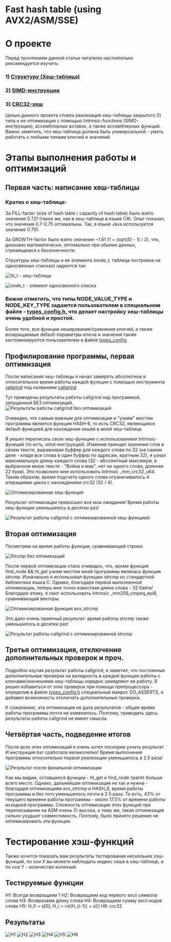 # Fast hash table (using AVX2/ASM/SSE)

# О проекте

Перед прочтением данной статьи читателю настоятельно рекомендуется изучить:
### 1) [Структуру (Хеш-таблица)](https://en.wikipedia.org/wiki/Hash_table)
### 2) [SIMD-инструкции](https://ru.wikipedia.org/wiki/SIMD)
### 3) [CRC32-хеш](https://en.wikipedia.org/wiki/Cyclic_redundancy_check)

Целью данного проекта стояла реализация хеш-таблицы закрытого (!) типа и ее оптимизация с помощью Intrinsic-functions (SIMD-инструкции), ассемблерных вставок, а также ассемблерных функций. Важно заметить, что хеш-таблица должна быть универсальной - уметь работать с любыми типами ключей и значений. 

# Этапы выполнения работы и оптимизаций

##  Первая часть: написание хеш-таблицы

### Кратко о хеш-таблице:

За FILL-factor (size of hash table / capacity of hash table) было взято значение 0.72f (такое же, как в хеш-таблице в языке C#).
Опыт показал, что значения 0.7-0.75 оптимальны. Так, в языке Java используется значение 0.75f.

За GROWTH-factor было взято значение ~1.61 (1 + (sqrt(5) - 1) / 2), что, доказано математически, оптимально при обьеме данных, стремящемся к бесконечности.

Структуры хеш-таблицы и ее элемента (node_t, таблица построена на односвязных списках) задаются так:

![ht_t - хеш-таблица](img/ht_typedef.png)

![node_t - элемент односвязного списка](img/node_type.png)

### Важно отметить, что типы NODE_VALUE_TYPE и NODE_KEY_TYPE задаются пользователем в специальном файле - [types_config.h](src/asm_optimise/types_config.h), что делает настройку хеш-таблицы очень удобной и простой.
Более того, все функции хеширования/сравнения ключей, а также возвращаемые default-параметры ключа и значения также кастомизируются  пользователем в файле [types_config](src/asm_optimise/types_config.h).



## Профилирование программы, первая оптимизация

После написания хеш-таблицы я начал замерять абсолютное и относительное время работы каждой функции с помощью инструмента [valgrind](https://valgrind.org/) под названием [callgrind](https://valgrind.org/docs/manual/cl-manual.html) 

Тут приведены результаты работы callgrind над программой, запущенной БЕЗ оптимизаций.
![Результаты работы callgrind без оптимизаций](img/no_optimizations.png)

Очевидно, что самым важным для оптимизации и "узким" местом программы является функция HASH-6, то есть CRC32, являющаяся default-функцией для нахождения хешей в моей хеш-таблице. 

Я решил переписать свою хеш-функцию с использованием Intrinsic-функций (то есть, simd-инструкций). Изменив принцип хранения слов в своем тексте, выравнивая буффер для каждого слова по 32 (на самом деле - кладя все слова в один буффер по адресам, кратным 32), я узнал максимальную длину каждого слова (32 - абсолютный максимум, в выбранном мною тексте - "Война и мир", нет ни одного слова, длиннее 22 букв).
Это позволило мне использовать Intrinsic _mm_crc32_u64. Таким образом, время подсчета одного слова ограничивалось 4 итерациями цикла с нахождением crc32 (32 / 4). 

![Оптимизированная хеш-функция](img/optimized_hash.png)

Результат оптимизации превзошел все мои ожидания! Время работы хеш-функции уменьшилось в десятки раз!

![Результат работы callgrind с оптимизированной хеш-функцией](img/hash_optimized.png):

## Вторая оптимизация

Посмотрим на время работы функции, сравнивающей строки:

![Strcmp без оптимизаций](img/strcmp_no_optimize.png)

После первой оптимизации стало очевидно, что, кроме функций find_node && ht_get узким местом моей программы являлась функция strcmp.
Изначально я использовал функцию strcmp из стандартной библиотеки языка C. Однако, благодаря первой выполненной оптимизации, теперь мне точно известная длина слова - 32 байта! Благодаря этому, я смог использовать Intrinsic _mm256_cmpeq_epi8, сравнивающий векторы.

![Оптимизированная функция avx_strcmp](img/avx_strcmp.png)

Это дало очень приятный результат: время работы strcmp также уменьшилось в десятки раз!


![Результат работы callgrind с оптимизированной strcmp](img/callgrind_strcmp_optimized.png)

## Третья оптимизация, отключение дополнительных проверок и проч.

Подробно изучая результат работы callgrind, я заметил, что постоянные дополнительные проверки на валидность в каждой функции работы с ключами/значениями хеш-таблицы изрядно замедляют ее работу. Я решил избавиться от этих проверок при помощи препроцессора - определив в файле [types_config.h](src/asm_optimise/types_config.h) специальный макрос DO_ASSERTS, я добавил возможность отключать дополнительные проверки.

К сожалению, эта оптимизация не дала результатов - общее время работы программы почти не изменилось. Поэтому, приводить здесь результаты работы callgrind не имеет смысла. 

## Четвёртая часть, подведение итогов

После всех этих оптимизаций я очень хотел поскорее узнать результат. И инструкция bsr сработала великолепно! Время выполнения программы относительно первой реализации уменьшилось в 2.5 раза!

![Результат после финальной оптимизации](img/result.png)

Как мы видим, оставшиеся функции - ht_get и find_node тратят больше всего место. Однако, дальнейшая оптимизация не так и нужна - благодаря оптимизациям avx_strcmp и HASH_6, время работы программы и без того уменьшилось почти в 2.5 раза. То есть, 43% от текущего времени работы программы - около 17.5% от времени работы исходной программы. Сложность оптимизации этих функций при переписывании на ASM очень (!) высока, к тому же, такая оптимизация сильно ухудшит совместимость. 
Поэтому, было принято решение не оптимизировать эти функции. 

# Тестирование хэш-функций

Также хочется показать вам результаты тестирования нескольких хэш-функций, по оси X вы можете наблюдать индекс хэша в хэш-таблице, а по оси Y - количество коллизий.

## Тестируемые функции

H1: Всегда возвращаем 1
H2: Возвращаем код первого ascii символа слова
H3: Возвразаем длину слова
H4: Возвращаем сумму ascii кодов слова
H5: H_0 = s[0]; H_i = rol(H_{i-1}) + s[i]
H6: crc32

## Результаты

![H1](https://user-images.githubusercontent.com/26509840/162768440-144869f7-aadc-4a4e-949b-acfa8fb1b209.png)
![H2](https://user-images.githubusercontent.com/26509840/162768447-98192dba-4395-4743-9345-136898861e26.png)
![H3](https://user-images.githubusercontent.com/26509840/162768451-f1271be9-a9da-4e1a-bba5-4c6ad664c6fe.png)
![H4](https://user-images.githubusercontent.com/26509840/162768452-158e9da8-a071-4402-b791-b1b8900b2d65.png)
![H5](https://user-images.githubusercontent.com/26509840/162768453-51ec6ef5-3046-42b1-8821-135560c6d652.png)
![H6](https://user-images.githubusercontent.com/26509840/162768456-a7de5b66-d2c0-453c-a657-371fd43b1036.png)
